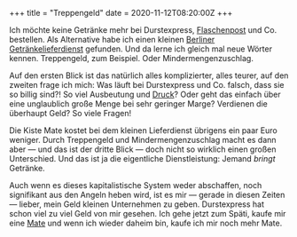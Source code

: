 +++
title = "Treppengeld"
date = 2020-11-12T08:20:00Z
+++

Ich möchte keine Getränke mehr bei Durstexpress, [Flaschenpost](https://de.wikipedia.org/wiki/Flaschenpost_(Unternehmen)) und Co. bestellen. Als Alternative habe ich einen kleinen [Berliner Getränkelieferdienst](https://www.flinkeflasche.de/) gefunden. Und da lerne ich gleich mal neue Wörter kennen. Treppengeld, zum Beispiel. Oder Mindermengenzuschlag.

<!-- more -->

Auf den ersten Blick ist das natürlich alles komplizierter, alles teurer, auf den zweiten frage ich mich: Was läuft bei Durstexpress und Co. falsch, dass sie so billig sind?! So viel Ausbeutung und [Druck](https://de.wikipedia.org/wiki/Flaschenpost_(Unternehmen)#Kritik)? Oder geht das einfach über eine unglaublich große Menge bei sehr geringer Marge? Verdienen die überhaupt Geld? So viele Fragen!

Die Kiste Mate kostet bei dem kleinen Lieferdienst übrigens ein paar Euro weniger. Durch Treppengeld und Mindermengenzuschlag macht es dann aber — und das ist der dritte Blick — doch nicht so wirklich einen großen Unterschied. Und das ist ja die eigentliche Dienstleistung: Jemand _bringt_ Getränke. 

Auch wenn es dieses kapitalistische System weder abschaffen, noch signifikant aus den Angeln heben wird, ist es mir — gerade in diesen Zeiten — lieber, mein Geld kleinen Unternehmen zu geben. Durstexpress hat schon viel zu viel Geld von mir gesehen. Ich gehe jetzt zum Späti, kaufe mir eine [Mate](/2020/mate/) und wenn ich wieder daheim bin, kaufe ich mir noch mehr Mate.